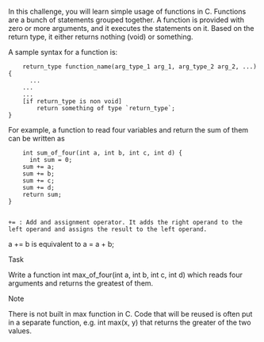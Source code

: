 In this challenge, you will learn simple usage of functions in C. Functions are a bunch of statements grouped together. 
A function is provided with zero or more arguments, and it executes the statements on it. 
Based on the return type, it either returns nothing (void) or something.

A sample syntax for a function is:


        return_type function_name(arg_type_1 arg_1, arg_type_2 arg_2, ...) {
    	  ...
        ...
        ...
        [if return_type is non void]
        	return something of type `return_type`;
    }
    
  For example, a function to read four variables and return the sum of them can be written as
  
  
        int sum_of_four(int a, int b, int c, int d) {
    	  int sum = 0;
        sum += a;
        sum += b;
        sum += c;
        sum += d;
        return sum;
    }
    
    
    += : Add and assignment operator. It adds the right operand to the left operand and assigns the result to the left operand.

a += b is equivalent to a = a + b;


Task

Write a function int max_of_four(int a, int b, int c, int d) which reads four arguments and returns the greatest of them.

Note

There is not built in max function in C. Code that will be reused is often put in a separate function, e.g. int max(x, y) that returns the greater of the two values.
